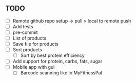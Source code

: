 ## TODO

- [ ] Remote github repo setup -> pull > local to remote push
- [ ] Add tests
- [ ] pre-commit
- [ ] List of products
- [ ] Save file for products
- [ ] Sort products
    - [ ] Sort by best protein efficiency
- [ ] Add support for protein, carbs, fats, sugar
- [ ] Mobile app with gui
    - [ ] Barcode scanning like in MyFitnessPal